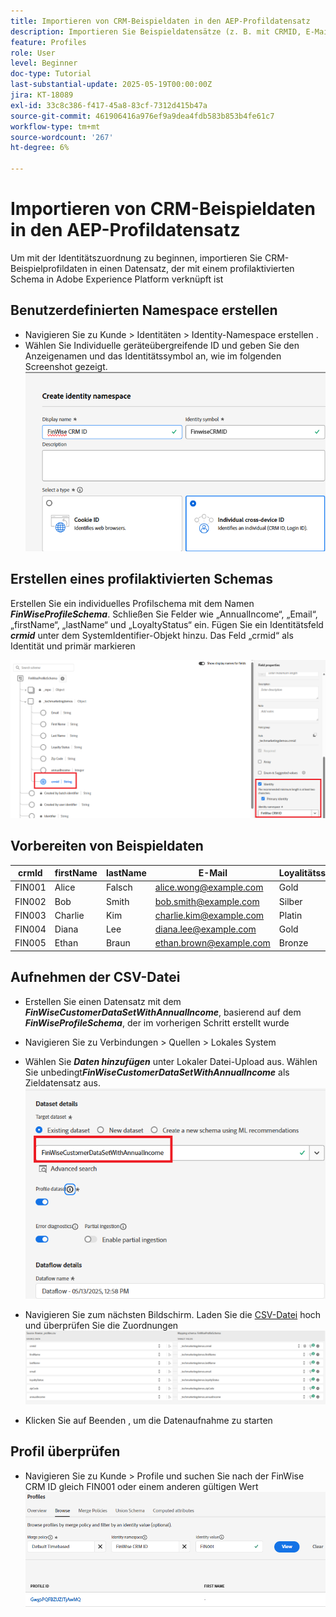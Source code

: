 ```yaml
---
title: Importieren von CRM-Beispieldaten in den AEP-Profildatensatz
description: Importieren Sie Beispieldatensätze (z. B. mit CRMID, E-Mail, Einkommen, Postleitzahl), um zu überprüfen, ob AEP diese Profile anhand freigegebener Kennungen wie ECID korrekt mit anonymen Web-Besuchern verknüpfen kann.
feature: Profiles
role: User
level: Beginner
doc-type: Tutorial
last-substantial-update: 2025-05-19T00:00:00Z
jira: KT-18089
exl-id: 33c8c386-f417-45a8-83cf-7312d415b47a
source-git-commit: 461906416a976ef9a9dea4fdb583b853b4fe61c7
workflow-type: tm+mt
source-wordcount: '267'
ht-degree: 6%

---
```


# Importieren von CRM-Beispieldaten in den AEP-Profildatensatz

Um mit der Identitätszuordnung zu beginnen, importieren Sie CRM-Beispielprofildaten in einen Datensatz, der mit einem profilaktivierten Schema in Adobe Experience Platform verknüpft ist

## Benutzerdefinierten Namespace erstellen

* Navigieren Sie zu Kunde > Identitäten > Identity-Namespace erstellen .
* Wählen Sie Individuelle geräteübergreifende ID und geben Sie den Anzeigenamen und das Identitätssymbol an, wie im folgenden Screenshot gezeigt.
  ![custom-namespace](assets/custom-namespace.png)

## Erstellen eines profilaktivierten Schemas

Erstellen Sie ein individuelles Profilschema mit dem Namen **_FinWiseProfileSchema_**. Schließen Sie Felder wie „AnnualIncome“, „Email“, „firstName“, „lastName“ und „LoyaltyStatus“ ein.
Fügen Sie ein Identitätsfeld **_crmid_** unter dem SystemIdentifier-Objekt hinzu. Das Feld „crmid“ als Identität und primär markieren


![profile-schema](assets/finwise-profile-schema.png)

## Vorbereiten von Beispieldaten

| crmId | firstName | lastName | E-Mail | Loyalitätsstatus | Postleitzahl | Jahreseinkommen |
|--------|-----------|----------|-------------------------|---------------|---------|--------------|
| FIN001 | Alice | Falsch | alice.wong@example.com | Gold | 92128 | 120000 |
| FIN002 | Bob | Smith | bob.smith@example.com | Silber | 92126 | 85000 |
| FIN003 | Charlie | Kim | charlie.kim@example.com | Platin | 60614 | 175000 |
| FIN004 | Diana | Lee | diana.lee@example.com | Gold | 30303 | 98000 |
| FIN005 | Ethan | Braun | ethan.brown@example.com | Bronze | 75201 | 60000 |

## Aufnehmen der CSV-Datei

* Erstellen Sie einen Datensatz mit dem **_FinWiseCustomerDataSetWithAnnualIncome_**, basierend auf dem **_FinWiseProfileSchema_**, der im vorherigen Schritt erstellt wurde

* Navigieren Sie zu Verbindungen > Quellen > Lokales System
* Wählen Sie **_Daten hinzufügen_** unter Lokaler Datei-Upload aus. Wählen Sie unbedingt _&#x200B;**FinWiseCustomerDataSetWithAnnualIncome**&#x200B;_ als Zieldatensatz aus.
  ![ingest-csv](assets/ingest-csv-into-dataset.png)
* Navigieren Sie zum nächsten Bildschirm. Laden Sie die [CSV-Datei](assets/finwise_profiles.csv) hoch und überprüfen Sie die Zuordnungen
  ![Zuordnungen](assets/mappings.png)

* Klicken Sie auf Beenden , um die Datenaufnahme zu starten

## Profil überprüfen

* Navigieren Sie zu Kunde > Profile und suchen Sie nach der FinWise CRM ID gleich FIN001 oder einem anderen gültigen Wert
  ![verify-profile](assets/verify-profiles.png)
